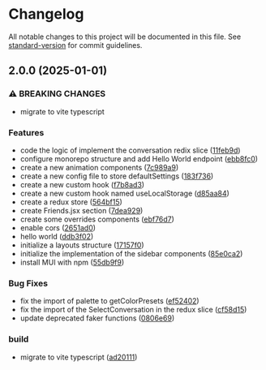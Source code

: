 # Changelog

All notable changes to this project will be documented in this file. See [standard-version](https://github.com/conventional-changelog/standard-version) for commit guidelines.

## 2.0.0 (2025-01-01)


### ⚠ BREAKING CHANGES

* migrate to vite typescript

### Features

* code the logic of implement the conversation redix slice ([11feb9d](https://github.com/HarenaFiantso/chatty/commit/11feb9d8893fc20e5056a3e642f09df65d535b45))
* configure monorepo structure and add Hello World endpoint ([ebb8fc0](https://github.com/HarenaFiantso/chatty/commit/ebb8fc0cf51fb5988a671e659f65ec323d2c453b))
* create a new animation components ([7c989a9](https://github.com/HarenaFiantso/chatty/commit/7c989a92454b4bcccc8a9ce49efb7cac979ef8e7))
* create a new config file to store defaultSettings ([183f736](https://github.com/HarenaFiantso/chatty/commit/183f7366e21b9e7d5c4fe2c2256ddce9b8ae5f7d))
* create a new custom hook ([f7b8ad3](https://github.com/HarenaFiantso/chatty/commit/f7b8ad3d2bbec8f850194d9e3871c2db9ac2aca9))
* create a new custom hook named useLocalStorage ([d85aa84](https://github.com/HarenaFiantso/chatty/commit/d85aa84c4c454e8705023df260746052c289fe8f))
* create a redux store ([564bf15](https://github.com/HarenaFiantso/chatty/commit/564bf154a473afec4d2ff636f4bab95e2a560e4d))
* create Friends.jsx section ([7dea929](https://github.com/HarenaFiantso/chatty/commit/7dea9293000b08df332c25426da83d56ffa9f0c5))
* create some overrides components ([ebf76d7](https://github.com/HarenaFiantso/chatty/commit/ebf76d799c587f71db05e5c7ba5f8026c70c2782))
* enable cors ([2651ad0](https://github.com/HarenaFiantso/chatty/commit/2651ad00d0b175e269b97f2ccdfb3780a3d074ea))
* hello world ([ddb3f02](https://github.com/HarenaFiantso/chatty/commit/ddb3f025010ffbae943cc3d0f2a96ab5a3a98830))
* initialize a layouts structure ([17157f0](https://github.com/HarenaFiantso/chatty/commit/17157f02afda8ff986a29dc9ded76eb9099a4b5c))
* initialize the implementation of the sidebar components ([85e0ca2](https://github.com/HarenaFiantso/chatty/commit/85e0ca2d0c43f26b04c00ab319a71003baaccba0))
* install MUI with npm ([55db9f9](https://github.com/HarenaFiantso/chatty/commit/55db9f900fa56437bc2a6c82239c8dd04afdcae3))


### Bug Fixes

* fix the import of palette to getColorPresets ([ef52402](https://github.com/HarenaFiantso/chatty/commit/ef524024cf483f704552d68cc8df4099719258fc))
* fix the import of the SelectConversation in the redux slice ([cf58d15](https://github.com/HarenaFiantso/chatty/commit/cf58d15dedd9dc86e2eec12d37798f217ad30b2a))
* update deprecated faker functions ([0806e69](https://github.com/HarenaFiantso/chatty/commit/0806e69284f72bf7aced227154a380b199239af1))


### build

* migrate to vite typescript ([ad20111](https://github.com/HarenaFiantso/chatty/commit/ad201119e4a4be6b30fe95feadc42525f84c1eda))
